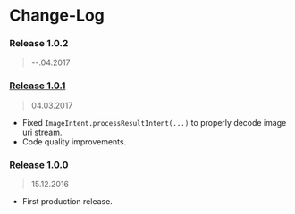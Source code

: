 Change-Log
===============

### Release 1.0.2 ###
> --.04.2017

### [Release 1.0.1](https://github.com/universum-studios/android_intents/releases/tag/1.0.1) ###
> 04.03.2017

- Fixed `ImageIntent.processResultIntent(...)` to properly decode image uri stream.
- Code quality improvements.

### [Release 1.0.0](https://github.com/universum-studios/android_intents/releases/tag/1.0.0) ###
> 15.12.2016

- First production release.
